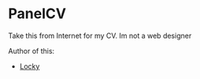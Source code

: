 # PanelCV

Take this from Internet for my CV. Im not a web designer


Author of this:

- [Locky](https://github.com/junlulocky)